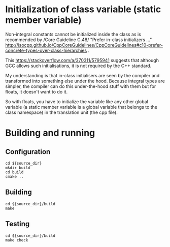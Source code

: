 # Initialization of class variable (static member variable)

Non-integral constants cannot be initialized inside the class as is recommended by /Core Guideline C.48/ "Prefer in-class initializers ..." http://isocpp.github.io/CppCoreGuidelines/CppCoreGuidelines#c10-prefer-concrete-types-over-class-hierarchies .

This https://stackoverflow.com/a/370311/5795941 suggests that although GCC allows such initialisations, it is not required by the C++ standard.

My understanding is that in-class initialisers are seen by the compiler and transformed into something else under the hood.  Because integral types are simpler, the compiler can do this under-the-hood stuff with them but for floats, it doesn't want to do it.

So with floats, you have to initialize the variable like any other global variable (a static member variable is a global variable that belongs to the class namespace) in the translation unit (the cpp file).

# Building and running

## Configuration

```
cd ${source_dir}
mkdir build
cd build
cmake ..
```

## Building

```
cd ${source_dir}/build
make
```

## Testing

```
cd ${source_dir}/build
make check
```
